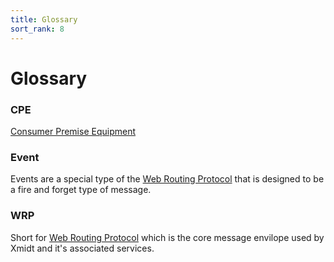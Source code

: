 ```yaml
---
title: Glossary
sort_rank: 8
---
```


# Glossary

### CPE
[Consumer Premise Equipment ](https://en.wikipedia.org/wiki/Customer-premises_equipment)

### Event

Events are a special type of the [Web Routing Protocol](../../wrp/event) that is
designed to be a fire and forget type of message.

### WRP

Short for [Web Routing Protocol](../../wrp/) which is the core message
envilope used by Xmidt and it's associated services.

